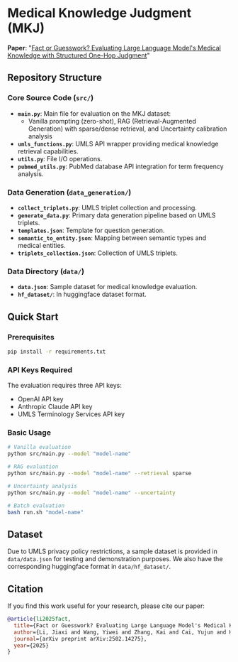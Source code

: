 # Medical Knowledge Judgment (MKJ)

**Paper**: "[Fact or Guesswork? Evaluating Large Language Model's Medical Knowledge with Structured One-Hop Judgment](https://arxiv.org/abs/2502.14275)"

<!-- This paper introduces the Medical Knowledge Judgment (MKJ) dataset for assessing large language models' medical knowledge using triplets collected from UMLS (Unified Medical Language System). -->

## Repository Structure

### Core Source Code (`src/`)

- **`main.py`**: Main file for evaluation on the MKJ dataset:
  - Vanilla prompting (zero-shot), RAG (Retrieval-Augmented Generation) with sparse/dense retrieval, and Uncertainty calibration analysis
- **`umls_functions.py`**: UMLS API wrapper providing medical knowledge retrieval capabilities.
- **`utils.py`**: File I/O operations.
- **`pubmed_utils.py`**: PubMed database API integration for term frequency analysis.

### Data Generation (`data_generation/`)

- **`collect_triplets.py`**: UMLS triplet collection and processing.
- **`generate_data.py`**: Primary data generation pipeline based on UMLS triplets.
- **`templates.json`**: Template for question generation.
- **`semantic_to_entity.json`**: Mapping between semantic types and medical entities.
- **`triplets_collection.json`**: Collection of UMLS triplets.

### Data Directory (`data/`)

- **`data.json`**: Sample dataset for medical knowledge evaluation.
- **`hf_dataset/`**: In huggingface dataset format.

## Quick Start

### Prerequisites

```bash
pip install -r requirements.txt
```

### API Keys Required

The evaluation requires three API keys:
- OpenAI API key
- Anthropic Claude API key
- UMLS Terminology Services API key

### Basic Usage

```bash
# Vanilla evaluation
python src/main.py --model "model-name"

# RAG evaluation
python src/main.py --model "model-name" --retrieval sparse

# Uncertainty analysis
python src/main.py --model "model-name" --uncertainty

# Batch evaluation
bash run.sh "model-name"
```

## Dataset

Due to UMLS privacy policy restrictions, a sample dataset is provided in `data/data.json` for testing and demonstration purposes. We also have the corresponding huggingface format in `data/hf_dataset/`.

## Citation
If you find this work useful for your research, please cite our paper:

```bibtex
@article{li2025fact,
  title={Fact or Guesswork? Evaluating Large Language Model's Medical Knowledge with Structured One-Hop Judgment},
  author={Li, Jiaxi and Wang, Yiwei and Zhang, Kai and Cai, Yujun and Hooi, Bryan and Peng, Nanyun and Chang, Kai-Wei and Lu, Jin},
  journal={arXiv preprint arXiv:2502.14275},
  year={2025}
}
```

